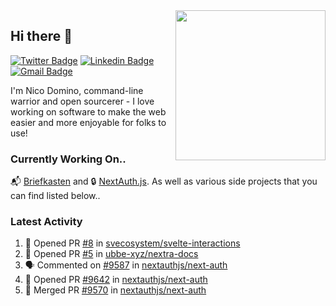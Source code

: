 <img align="right" src="https://user-images.githubusercontent.com/7415984/172472491-91b16eac-fa22-4ecf-92df-d687139fd1f9.gif" width="240" />

## Hi there 👋

[![Twitter Badge](https://img.shields.io/badge/-@ndom91-1ca0f1?style=flat-square&labelColor=1ca0f1&logo=twitter&logoColor=white&link=https://twitter.com/ndom91)](https://twitter.com/ndom91) [![Linkedin Badge](https://img.shields.io/badge/-ndom91-blue?style=flat-square&logo=Linkedin&logoColor=white&link=https://www.linkedin.com/in/ndom91/)](https://www.linkedin.com/in/ndom91/) [![Gmail Badge](https://img.shields.io/badge/-yo@ndo.dev-c14438?style=flat-square&logo=mail.ru&logoColor=white&link=mailto:yo@ndo.dev)](mailto:yo@ndo.dev)

I'm Nico Domino, command-line warrior and open sourcerer - I love working on software to make the web easier and more enjoyable for folks to use! 

### Currently Working On..

📬 [Briefkasten](https://briefkastenhq.com) and 🔒 [NextAuth.js](https://github.com/nextauthjs/next-auth). As well as various side projects that you can find listed below..

<!--START_SECTION_PROFILE_VIEWS:readme-info-->
<!--END_SECTION_PROFILE_VIEWS:readme-info-->

<!--START_SECTION_DAILY_COMMIT:readme-info-->
<!--END_SECTION_DAILY_COMMIT:readme-info-->

<!--START_SECTION_WEEKLY_COMMIT:readme-info-->
<!--END_SECTION_WEEKLY_COMMIT:readme-info-->

### Latest Activity

<!--START_SECTION:activity-->
1. 💪 Opened PR [#8](https://github.com/svecosystem/svelte-interactions/pull/8) in [svecosystem/svelte-interactions](https://github.com/svecosystem/svelte-interactions)
2. 💪 Opened PR [#5](https://github.com/ubbe-xyz/nextra-docs/pull/5) in [ubbe-xyz/nextra-docs](https://github.com/ubbe-xyz/nextra-docs)
3. 🗣 Commented on [#9587](https://github.com/nextauthjs/next-auth/pull/9587#issuecomment-1891864096) in [nextauthjs/next-auth](https://github.com/nextauthjs/next-auth)
4. 💪 Opened PR [#9642](https://github.com/nextauthjs/next-auth/pull/9642) in [nextauthjs/next-auth](https://github.com/nextauthjs/next-auth)
5. 🎉 Merged PR [#9570](https://github.com/nextauthjs/next-auth/pull/9570) in [nextauthjs/next-auth](https://github.com/nextauthjs/next-auth)
<!--END_SECTION:activity-->
